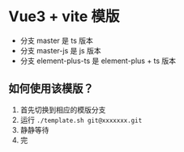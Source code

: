 # Vue3 + vite 模版

-   分支 master 是 ts 版本
-   分支 master-js 是 js 版本
-   分支 element-plus-ts 是 element-plus + ts 版本

## 如何使用该模版？

1. 首先切换到相应的模版分支
2. 运行 `./template.sh git@xxxxxxx.git`
3. 静静等待
4. 完
